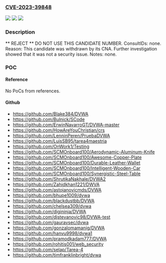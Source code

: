 ### [CVE-2023-39848](https://cve.mitre.org/cgi-bin/cvename.cgi?name=CVE-2023-39848)
![](https://img.shields.io/static/v1?label=Product&message=n%2Fa&color=blue)
![](https://img.shields.io/static/v1?label=Version&message=n%2Fa&color=blue)
![](https://img.shields.io/static/v1?label=Vulnerability&message=n%2Fa&color=blue)

### Description

** REJECT ** DO NOT USE THIS CANDIDATE NUMBER. ConsultIDs: none. Reason: This candidate was withdrawn by its CNA. Further investigation showed that it was not a security issue. Notes: none.

### POC

#### Reference
No PoCs from references.

#### Github
- https://github.com/Blake384/DVWA
- https://github.com/Bulnick/SCode
- https://github.com/ErwinNavarroGT/DVWA-master
- https://github.com/HowAreYouChristian/crs
- https://github.com/LenninPeren/PruebaDVWA
- https://github.com/LuisSB95/tarea4maestria
- https://github.com/OnWork1/Testing
- https://github.com/SCMOnboard100/Aerodynamic-Aluminum-Knife
- https://github.com/SCMOnboard100/Awesome-Copper-Plate
- https://github.com/SCMOnboard100/Durable-Leather-Wallet
- https://github.com/SCMOnboard100/Intelligent-Wooden-Car
- https://github.com/SCMOnboard100/Synergistic-Steel-Table
- https://github.com/ShrutikaNakhale/DVWA2
- https://github.com/Zahidkhan1221/DWVA
- https://github.com/astojanovicmds/DVWA
- https://github.com/bhupe1009/dvwa
- https://github.com/blackdustbb/DVWA
- https://github.com/chelsea309/dvwa
- https://github.com/digininja/DVWA
- https://github.com/djstevanovic98/DVWA-test
- https://github.com/gauravsec/dvwa
- https://github.com/gonzalomamanig/DVWA
- https://github.com/hanvu9998/dvwa1
- https://github.com/pramodkadam777/DVWA
- https://github.com/rohitis001/web_security
- https://github.com/selap/Tarea-4
- https://github.com/timfranklinbright/dvwa

